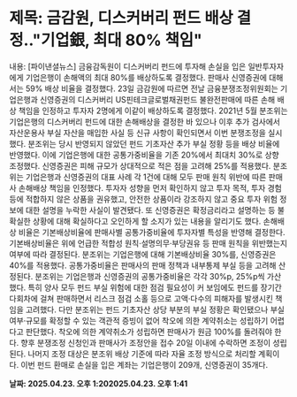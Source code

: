 # **제목: 금감원, 디스커버리 펀드 배상 결정.."기업銀, 최대 80% 책임"**

  내용: [파이낸셜뉴스] 금융감독원이 디스커버리 펀드에 투자해 손실을 입은 일반투자자에게 기업은행이 손해액의 최대 80%를 배상하도록 결정했다. 판매사 신영증권에 대해서는 59% 배상 비율을 결정했다.    23일 금감원에 따르면 전날 금융분쟁조정위원회는 기업은행과 신영증권의 디스커버리 US핀테크글로벌채권펀드 불완전판매에 따른 손해 배상 책임을 인정하고 투자자 2명에게 이같이 배상하도록 결정했다.    2021년 5월 분조위는 기업은행의 디스커버리 펀드에 대한 손해배상을 결정한 바 있으나 이후 추가 검사에서 자산운용사 부실 자산을 매입한 사실 등 신규 사항이 확인되면서 이번 분쟁조정을 실시했다.    분조위는 당시 반영되지 않았던 펀드 기초자산 추가 부실 정황 등을 배상 비율에 반영했다. 이에 기업은행에 대한 공통가중비율을 기존 20%에서 최대치 30%로 상향 조정했다. 신영증권은 피해 규모가 상대적으로 적은 점을 고려해 25%를 적용했다.    분조위는 기업은행과 신영증권의 대표 사례 각 1건에 대해 모두 판매 원칙 위반에 따른 판매사 손해배상 책임을 인정했다.    투자자 성향을 먼저 확인하지 않고 투자 목적, 투자 경험 등에 적합하지 않은 상품을 권유했고, 안전한 상품이라 강조하지 않고 중요 투자 위험 정보에 대한 설명을 누락한 사실이 발견됐다.    또 신영증권은 확정금리라고 설명하는 등 불확실한 상황에 대해 확실하다고 오인하게 할 소지가 있는 내용을 알리기도 했다.    손해배상 비율은 기본배상비율에 판매사별 공통가중비율에 투자자별 특성을 반영해 결정한다.    기본배상비율은 위에 언급한 적합성 원칙·설명의무·부당권유 등 판매 원칙을 위반했는지 여부에 따라 결정된다. 분조위는 기업은행에 대해 기본배상비율 30%를, 신영증권은 40%를 적용했다.    공통가중비율은 판매사의 판매 정책과 내부통제 부실 등을 고려해 산정된다. 분조위는 기업은행과 신영증권의 공통가중비율은 각각 30%p, 25%p씩 가산했다. 특히 양사 모두 펀드 부실 위험에 대한 점검 필요성이 커 보임에도 펀드를 장기간 다회차에 걸쳐 판매하면서 리스크 점검 소홀 등으로 고액·다수의 피해자를 발생시킨 책임을 고려했다.    다만 분조위는 펀드 기초자산 상당 부분의 부실 정황은 확인됐으나 부실 여부·규모를 확정할 수 있는 객관적 증빙이 없어 착오에 의한 계약취소는 성립하기 어렵다고 판단했다. 착오에 의한 계약취소가 성립하면 판매사가 원금 100%를 돌려줘야 한다.    향후 분쟁조정 신청인과 판매사가 조정안을 접수 20일 이내에 수락하면 조정이 성립된다.    나머지 조정 대상은 분조위 배상 기준에 따라 자율 조정 방식으로 처리할 계획이다. 이번 펀드 환매로 손실을 입은 계좌는 기업은행이 209개, 신영증권이 35개다.

  **날짜: 2025.04.23. 오후 1:202025.04.23. 오후 1:41**